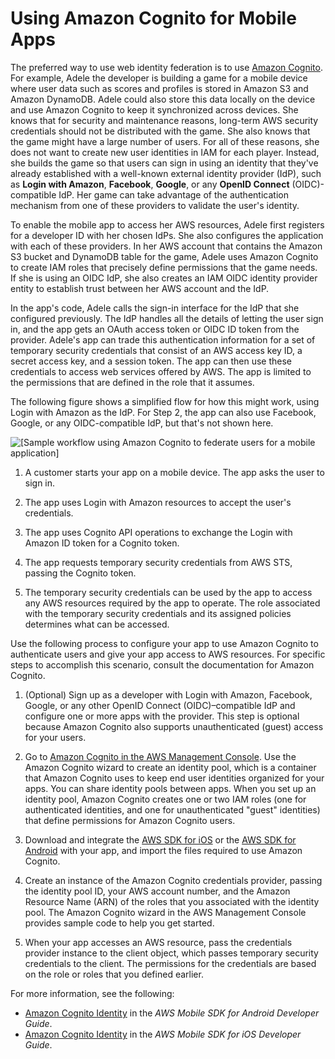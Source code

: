 # Using Amazon Cognito for Mobile Apps<a name="id_roles_providers_oidc_cognito"></a>

The preferred way to use web identity federation is to use [Amazon Cognito](https://aws.amazon.com/cognito/)\. For example, Adele the developer is building a game for a mobile device where user data such as scores and profiles is stored in Amazon S3 and Amazon DynamoDB\. Adele could also store this data locally on the device and use Amazon Cognito to keep it synchronized across devices\. She knows that for security and maintenance reasons, long\-term AWS security credentials should not be distributed with the game\. She also knows that the game might have a large number of users\. For all of these reasons, she does not want to create new user identities in IAM for each player\. Instead, she builds the game so that users can sign in using an identity that they've already established with a well\-known external identity provider \(IdP\), such as **Login with Amazon**, **Facebook**, **Google**, or any **OpenID Connect** \(OIDC\)\-compatible IdP\. Her game can take advantage of the authentication mechanism from one of these providers to validate the user's identity\. 

To enable the mobile app to access her AWS resources, Adele first registers for a developer ID with her chosen IdPs\. She also configures the application with each of these providers\. In her AWS account that contains the Amazon S3 bucket and DynamoDB table for the game, Adele uses Amazon Cognito to create IAM roles that precisely define permissions that the game needs\. If she is using an OIDC IdP, she also creates an IAM OIDC identity provider entity to establish trust between her AWS account and the IdP\.

In the app's code, Adele calls the sign\-in interface for the IdP that she configured previously\. The IdP handles all the details of letting the user sign in, and the app gets an OAuth access token or OIDC ID token from the provider\. Adele's app can trade this authentication information for a set of temporary security credentials that consist of an AWS access key ID, a secret access key, and a session token\. The app can then use these credentials to access web services offered by AWS\. The app is limited to the permissions that are defined in the role that it assumes\.

The following figure shows a simplified flow for how this might work, using Login with Amazon as the IdP\. For Step 2, the app can also use Facebook, Google, or any OIDC\-compatible IdP, but that's not shown here\.

![\[Sample workflow using Amazon Cognito to federate users for a mobile application\]](http://docs.aws.amazon.com/IAM/latest/UserGuide/images/mobile-app-web-identity-federation.diagram.png)

1. A customer starts your app on a mobile device\. The app asks the user to sign in\.

1. The app uses Login with Amazon resources to accept the user's credentials\.

1. The app uses Cognito API operations to exchange the Login with Amazon ID token for a Cognito token\.

1. The app requests temporary security credentials from AWS STS, passing the Cognito token\.

1. The temporary security credentials can be used by the app to access any AWS resources required by the app to operate\. The role associated with the temporary security credentials and its assigned policies determines what can be accessed\.

Use the following process to configure your app to use Amazon Cognito to authenticate users and give your app access to AWS resources\. For specific steps to accomplish this scenario, consult the documentation for Amazon Cognito\.

1. \(Optional\) Sign up as a developer with Login with Amazon, Facebook, Google, or any other OpenID Connect \(OIDC\)–compatible IdP and configure one or more apps with the provider\. This step is optional because Amazon Cognito also supports unauthenticated \(guest\) access for your users\.

1. Go to [Amazon Cognito in the AWS Management Console](https://console.aws.amazon.com/cognito/home)\. Use the Amazon Cognito wizard to create an identity pool, which is a container that Amazon Cognito uses to keep end user identities organized for your apps\. You can share identity pools between apps\. When you set up an identity pool, Amazon Cognito creates one or two IAM roles \(one for authenticated identities, and one for unauthenticated "guest" identities\) that define permissions for Amazon Cognito users\. 

1. Download and integrate the [AWS SDK for iOS](https://aws.amazon.com/sdkforios/) or the [AWS SDK for Android](https://aws.amazon.com/sdkforandroid/) with your app, and import the files required to use Amazon Cognito\.

1. Create an instance of the Amazon Cognito credentials provider, passing the identity pool ID, your AWS account number, and the Amazon Resource Name \(ARN\) of the roles that you associated with the identity pool\. The Amazon Cognito wizard in the AWS Management Console provides sample code to help you get started\.

1. When your app accesses an AWS resource, pass the credentials provider instance to the client object, which passes temporary security credentials to the client\. The permissions for the credentials are based on the role or roles that you defined earlier\.

For more information, see the following:
+ [Amazon Cognito Identity](https://docs.aws.amazon.com/mobile/sdkforandroid/developerguide/cognito-auth.html) in the *AWS Mobile SDK for Android Developer Guide*\. 
+ [Amazon Cognito Identity](https://docs.aws.amazon.com/mobile/sdkforios/developerguide/cognito-auth.html) in the *AWS Mobile SDK for iOS Developer Guide*\.